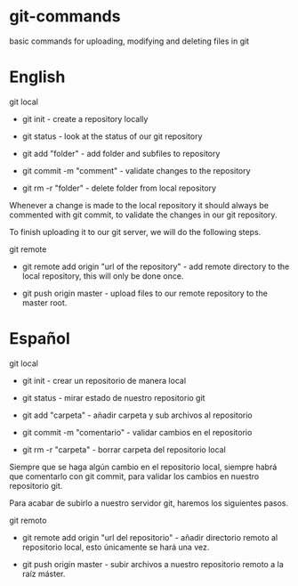# git-commands
basic commands for uploading, modifying and deleting files in git

# English

git local

- git init - create a repository locally
- git status - look at the status of our git repository
- git add "folder" - add folder and subfiles to repository
- git commit -m "comment" - validate changes to the repository

- git rm -r "folder" - delete folder from local repository

Whenever a change is made to the local repository it should always be commented with git commit, to validate the changes in our git repository.

To finish uploading it to our git server, we will do the following steps.

git remote

- git remote add origin "url of the repository" - add remote directory to the local repository, this will only be done once.

- git push origin master - upload files to our remote repository to the master root.

# Español

git local

- git init - crear un repositorio de manera local
- git status - mirar estado de nuestro repositorio git
- git add "carpeta" - añadir carpeta y sub archivos al repositorio
- git commit -m "comentario" - validar cambios en el repositorio

- git rm -r "carpeta" - borrar carpeta del repositorio local

Siempre que se haga algún cambio en el repositorio local, siempre habrá que comentarlo con git commit, para validar los cambios en nuestro repositorio git.

Para acabar de subirlo a nuestro servidor git, haremos los siguientes pasos.

git remoto

- git remote add origin "url del repositorio" - añadir directorio remoto al repositorio local, esto únicamente se hará una vez.

- git push origin master - subir archivos a nuestro repositorio remoto a la raíz máster.
